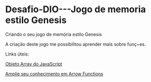 # Desafio-DIO---Jogo de memoria estilo  Genesis

Criando o seu jogo de memória estilo Genesis

A criação deste jogo me possibilitou aprender mais sobre funç~es.

Links  úteis:

[Objeto Array do JavaScript](https://developer.mozilla.org/pt-BR/docs/Web/JavaScript/Reference/Global_Objects/Array) 

[Amplie seu conhecimento em Arrow Functions](https://developer.mozilla.org/pt-BR/docs/Web/JavaScript/Reference/Functions/Arrow_functions)

                     

